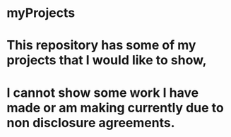 ﻿# myProjects
 # This repository has some of my projects that I would like to show,
 # I cannot show some work I have made or am making currently due to non disclosure agreements.
